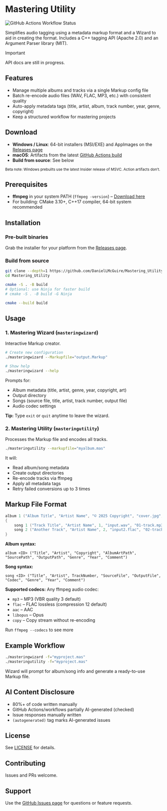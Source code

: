 # Mastering Utility

![GitHub Actions Workflow Status](https://img.shields.io/github/actions/workflow/status/DanielLMcGuire/Mastering_Utility/cmake-multi-platform.yml?branch=master&event=push&style=flat-square&label=build%2Btests)

Simplifies audio tagging using a metadata markup format and a Wizard to aid in creating the format.
Includes a C++ tagging API (Apache 2.0) and an Argument Parser library (MIT).

 
> [!IMPORTANT]
> API docs are still in progress.

## Features

- Manage multiple albums and tracks via a single Markup config file
- Batch re-encode audio files (WAV, FLAC, MP3, etc.) with consistent quality
- Auto-apply metadata tags (title, artist, album, track number, year, genre, copyright)
- Keep a structured workflow for mastering projects

## Download

- **Windows / Linux**: 64-bit installers (MSI/EXE) and AppImages on the [Releases page](https://github.com/DanielLMcGuire/Mastering_Utility/releases/latest)
- **macOS**: Artifacts from the latest [GitHub Actions build](https://github.com/DanielLMcGuire/Mastering_Utility/actions)
- **Build from source**: See below

<sub>Beta note: Windows prebuilts use the latest Insider release of MSVC. Action artifacts don’t.</sub>

## Prerequisites

- **ffmpeg** in your system PATH (`ffmpeg -version`) – [Download here](https://ffmpeg.org/download.html)  
- For building: CMake 3.10+, C++17 compiler, 64-bit system recommended

## Installation

### Pre-built binaries
Grab the installer for your platform from the [Releases page](https://github.com/DanielLMcGuire/Mastering_Utility/releases).

### Build from source
```bash
git clone --depth=1 https://github.com/DanielLMcGuire/Mastering_Utility.git
cd Mastering_Utility

cmake -S . -B build
# Optional: use Ninja for faster build
# cmake -S . -B build -G Ninja

cmake --build build
````

## Usage

### 1. Mastering Wizard (`masteringwizard`)

Interactive Markup creator.

```bash
# Create new configuration
./masteringwizard --Markupfile="output.Markup"

# Show help
./masteringwizard --help
```

Prompts for:

* Album metadata (title, artist, genre, year, copyright, art)
* Output directory
* Songs (source file, title, artist, track number, output file)
* Audio codec settings

**Tip:** Type `exit` or `quit` anytime to leave the wizard.

### 2. Mastering Utility (`masteringutility`)

Processes the Markup file and encodes all tracks.

```bash
./masteringutility --markupfile="myalbum.mas"
```

It will:

* Read album/song metadata
* Create output directories
* Re-encode tracks via ffmpeg
* Apply all metadata tags
* Retry failed conversions up to 3 times

## Markup File Format

```cpp
album 1 ("Album Title", "Artist Name", "© 2025 Copyright", "cover.jpg", "./source", "./output", "Genre", "2025", "Comment")
{
    song 1 ("Track Title", "Artist Name", 1, "input.wav", "01-track.mp3", "libmp3lame", "Genre", "2025", "Comment")
    song 2 ("Another Track", "Artist Name", 2, "input2.flac", "02-track.flac", "flac", "Genre", "2025")
}
```

**Album syntax:**

```
album <ID> ("Title", "Artist", "Copyright", "AlbumArtPath", "SourcePath", "OutputPath", "Genre", "Year", "Comment")
```

**Song syntax:**

```
song <ID> ("Title", "Artist", TrackNumber, "SourceFile", "OutputFile", "Codec", "Genre", "Year", "Comment")
```

**Supported codecs:** Any ffmpeg audio codec:

* `mp3` – MP3 (VBR quality 3 default)
* `flac` – FLAC lossless (compression 12 default)
* `aac` – AAC
* `libopus` – Opus
* `copy` – Copy stream without re-encoding

Run ```ffmpeg --codecs``` to see more

## Example Workflow

```bash
./masteringwizard -f="myproject.mas"
./masteringutility -f="myproject.mas"
```

Wizard will prompt for album/song info and generate a ready-to-use Markup file.

## AI Content Disclosure

* 80%+ of code written manually
* GitHub Actions/workflows partially AI-generated (checked)
* Issue responses manually written
* `(autogenerated)` tag marks AI-generated issues

## License

See [LICENSE](LICENSE) for details.

## Contributing

Issues and PRs welcome.

## Support

Use the [GitHub Issues page](https://github.com/DanielLMcGuire/Mastering_Utility/issues) for questions or feature requests.
